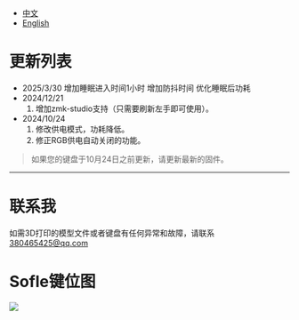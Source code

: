 - [中文](README_CN.md)
- [English](README.md)

# 更新列表

- 2025/3/30 增加睡眠进入时间1小时  增加防抖时间 优化睡眠后功耗
- 2024/12/21
  1. 增加zmk-studio支持（只需要刷新左手即可使用）。
- 2024/10/24
  1. 修改供电模式，功耗降低。
  2. 修正RGB供电自动关闭的功能。

> 如果您的键盘于10月24日之前更新，请更新最新的固件。
>
---

# 联系我

如需3D打印的模型文件或者键盘有任何异常和故障，请联系<380465425@qq.com>

# Sofle键位图

<img src="keymap-drawer/eyelash_sofle.svg" >
